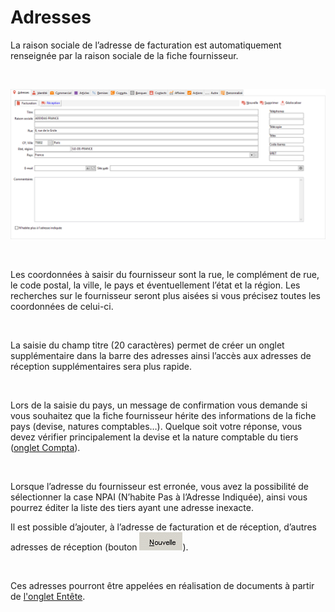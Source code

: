 # Adresses



La raison sociale de l’adresse de facturation est automatiquement renseignée 
 par la raison sociale de la fiche fournisseur.


 


![](OngletAdresse.png)


 


Les coordonnées à saisir du fournisseur sont la rue, le complément de 
 rue, le code postal, la ville, le pays et éventuellement l’état et la 
 région. Les recherches sur le fournisseur seront plus aisées si vous précisez 
 toutes les coordonnées de celui-ci.


 


La saisie du champ titre (20 caractères) permet de créer un onglet supplémentaire 
 dans la barre des adresses ainsi l’accès aux adresses de réception supplémentaires 
 sera plus rapide.


 


Lors de la saisie du pays, un message de confirmation vous demande si 
 vous souhaitez que la fiche fournisseur hérite des informations de la 
 fiche pays (devise, natures comptables…). Quelque soit votre réponse, 
 vous devez vérifier principalement la devise et la nature comptable du 
 tiers ([onglet Compta](FournisseurOngletCompta.md)).


 


Lorsque l’adresse du fournisseur est erronée, vous avez la possibilité 
 de sélectionner la case NPAI (N’habite Pas à l’Adresse Indiquée), ainsi 
 vous pourrez éditer la liste des tiers ayant une adresse inexacte.


Il est possible d’ajouter, à l’adresse de facturation et de réception, 
 d’autres adresses de réception (bouton ![image\Gest0113_wmf.gif](../NouvelleAdresse.gif "image\Gest0113_wmf.gif")).


 


Ces adresses pourront être appelées en réalisation de documents à partir 
 de [l'onglet 
 Entête](../../../Achats/Documents/Fiche/2Adresses/OngletAdresses.md).


